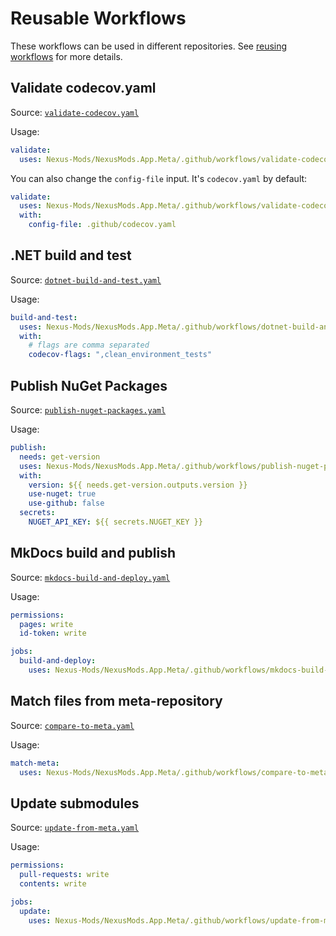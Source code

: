 # Reusable Workflows

These workflows can be used in different repositories. See [reusing workflows](https://docs.github.com/en/actions/using-workflows/reusing-workflows#using-outputs-from-a-reusable-workflow) for more details.

## Validate codecov.yaml

Source: [`validate-codecov.yaml`](./validate-codecov.yaml)

Usage:

```yaml
validate:
  uses: Nexus-Mods/NexusMods.App.Meta/.github/workflows/validate-codecov.yaml@main
```

You can also change the `config-file` input. It's `codecov.yaml` by default:

```yaml
validate:
  uses: Nexus-Mods/NexusMods.App.Meta/.github/workflows/validate-codecov.yaml@main
  with:
    config-file: .github/codecov.yaml
```

## .NET build and test

Source: [`dotnet-build-and-test.yaml`](./dotnet-build-and-test.yaml)

Usage:

```yaml
build-and-test:
  uses: Nexus-Mods/NexusMods.App.Meta/.github/workflows/dotnet-build-and-test.yaml@main
  with:
    # flags are comma separated
    codecov-flags: ",clean_environment_tests"
```

## Publish NuGet Packages

Source: [`publish-nuget-packages.yaml`](./publish-nuget-packages.yaml)

Usage:

```yaml
publish:
  needs: get-version
  uses: Nexus-Mods/NexusMods.App.Meta/.github/workflows/publish-nuget-packages.yaml@main
  with:
    version: ${{ needs.get-version.outputs.version }}
    use-nuget: true
    use-github: false
  secrets:
    NUGET_API_KEY: ${{ secrets.NUGET_KEY }}
```

## MkDocs build and publish

Source: [`mkdocs-build-and-deploy.yaml`](./mkdocs-build-and-deploy.yaml)

Usage:

```yaml
permissions:
  pages: write
  id-token: write

jobs:
  build-and-deploy:
    uses: Nexus-Mods/NexusMods.App.Meta/.github/workflows/mkdocs-build-and-deploy.yaml@main
```

## Match files from meta-repository

Source: [`compare-to-meta.yaml`](./compare-to-meta.yaml)

Usage:

```yaml
match-meta:
  uses: Nexus-Mods/NexusMods.App.Meta/.github/workflows/compare-to-meta.yaml@main
```

## Update submodules

Source: [`update-from-meta.yaml`](./update-from-meta.yaml)

Usage:

```yaml
permissions:
  pull-requests: write
  contents: write

jobs:
  update:
    uses: Nexus-Mods/NexusMods.App.Meta/.github/workflows/update-from-meta.yaml@main
```
